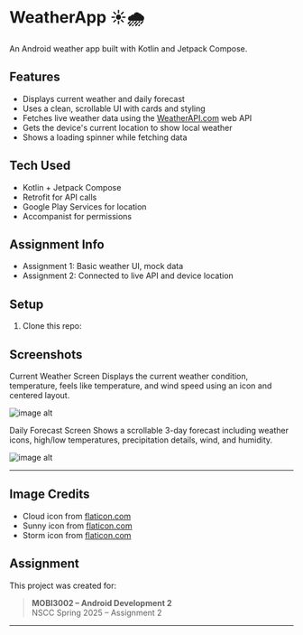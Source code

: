# WeatherApp ☀️🌧️

An Android weather app built with Kotlin and Jetpack Compose.

## Features

- Displays current weather and daily forecast
- Uses a clean, scrollable UI with cards and styling
- Fetches live weather data using the [WeatherAPI.com](https://www.weatherapi.com/) web API
- Gets the device's current location to show local weather
- Shows a loading spinner while fetching data

## Tech Used

- Kotlin + Jetpack Compose
- Retrofit for API calls
- Google Play Services for location
- Accompanist for permissions

## Assignment Info

- Assignment 1: Basic weather UI, mock data
- Assignment 2: Connected to live API and device location

## Setup

1. Clone this repo:


## Screenshots

Current Weather Screen
Displays the current weather condition, temperature, feels like temperature, and wind speed using an icon and centered layout.

![image alt](https://github.com/minlcve/WeatherApp/blob/main/now.png?raw=true)

Daily Forecast Screen
Shows a scrollable 3-day forecast including weather icons, high/low temperatures, precipitation details, wind, and humidity.

![image alt](https://github.com/minlcve/WeatherApp/blob/main/dailypart2.png?raw=true)


---

## Image Credits

- Cloud icon from [flaticon.com](https://www.flaticon.com/)
- Sunny icon from [flaticon.com](https://www.flaticon.com/)
- Storm icon from [flaticon.com](https://www.flaticon.com/)



## Assignment

This project was created for:
> **MOBI3002 – Android Development 2**  
> NSCC Spring 2025 – Assignment 2

---

